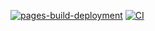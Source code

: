 <a href="https://github.com/coloredbytes/learninghub/actions/workflows/pages/pages-build-deployment"><img src="https://github.com/coloredbytes/learninghub/actions/workflows/pages/pages-build-deployment/badge.svg?branch=gh-pages" alt="pages-build-deployment"></a>
<a href="https://github.com/coloredbytes/learninghub/actions/workflows/ci.yml"><img src="https://github.com/coloredbytes/learninghub/actions/workflows/ci.yml/badge.svg" alt="CI"></a>

